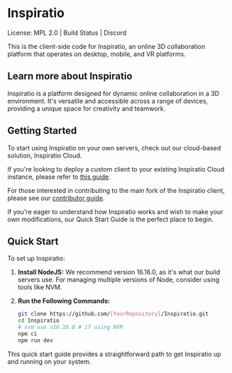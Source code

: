 # Inspiratio

License: MPL 2.0 | Build Status | Discord

This is the client-side code for Inspiratio, an online 3D collaboration platform that operates on desktop, mobile, and VR platforms.

## Learn more about Inspiratio

Inspiratio is a platform designed for dynamic online collaboration in a 3D environment. It's versatile and accessible across a range of devices, providing a unique space for creativity and teamwork.

## Getting Started

To start using Inspiratio on your own servers, check out our cloud-based solution, Inspiratio Cloud.

If you're looking to deploy a custom client to your existing Inspiratio Cloud instance, please refer to [this guide](#).

For those interested in contributing to the main fork of the Inspiratio client, please see our [contributor guide](#).

If you're eager to understand how Inspiratio works and wish to make your own modifications, our Quick Start Guide is the perfect place to begin.

## Quick Start

To set up Inspiratio:

1. **Install NodeJS:** We recommend version 16.16.0, as it's what our build servers use. For managing multiple versions of Node, consider using tools like NVM.

2. **Run the Following Commands:**

    ```bash
    git clone https://github.com/[YourRepository]/Inspiratio.git
    cd Inspiratio
    # nvm use v16.16.0 # if using NVM
    npm ci
    npm run dev
    ```

This quick start guide provides a straightforward path to get Inspiratio up and running on your system.
